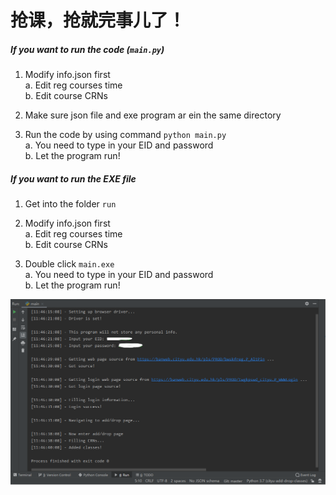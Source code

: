 # 抢课，抢就完事儿了！


##### If you want to run the code (`main.py`) 
1. Modify info.json first  
   a. Edit reg courses time  
   b. Edit course CRNs  
   
2. Make sure json file and exe program ar ein the same directory  

3. Run the code by using command `python main.py`  
   a. You need to type in your EID and password  
   b. Let the program run!  
   
  
  
##### If you want to run the EXE file  
1. Get into the folder `run`  

2. Modify info.json first  
   a. Edit reg courses time  
   b. Edit course CRNs  

3. Double click `main.exe`  
   a. You need to type in your EID and password  
   b. Let the program run!

  
  
![run](/run_result.png)
